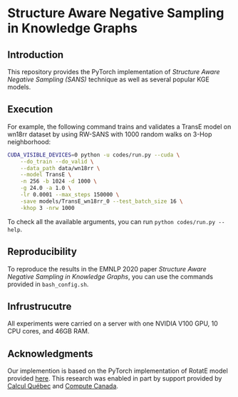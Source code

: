 # Structure Aware Negative Sampling in Knowledge Graphs

## Introduction

This repository provides the PyTorch implementation of _Structure Aware Negative Sampling (SANS)_ technique as well as several popular KGE models.

## Execution

For example, the following command trains and validates a TransE model on wn18rr dataset by using RW-SANS with 1000 random walks on 3-Hop neighborhood:

```bash
CUDA_VISIBLE_DEVICES=0 python -u codes/run.py --cuda \
    --do_train --do_valid \
    --data_path data/wn18rr \
    --model TransE \
    -n 256 -b 1024 -d 1000 \
    -g 24.0 -a 1.0 \
    -lr 0.0001 --max_steps 150000 \
    -save models/TransE_wn18rr_0 --test_batch_size 16 \
    -khop 3 -nrw 1000
```

To check all the available arguments, you can run `python codes/run.py --help`.

## Reproducibility

To reproduce the results in the EMNLP 2020 paper _Structure Aware Negative Sampling in Knowledge Graphs_, you can use the commands provided in `bash_config.sh`.

## Infrustrucutre

All experiments were carried on a server with one NVIDIA V100 GPU, 10 CPU cores, and 46GB RAM.

## Acknowledgments

Our implemention is based on the PyTorch implementation of RotatE model provided [here](https://github.com/DeepGraphLearning/KnowledgeGraphEmbedding).
This research was enabled in part by support provided by [Calcul Québec](https://www.calculquebec.ca/en/) and [Compute Canada](www.computecanada.ca).
